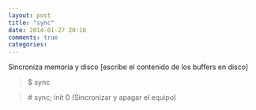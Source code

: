 ```yaml
---
layout: post
title: "sync"
date: 2014-01-27 20:10
comments: true
categories: 
---
```

Sincroniza memoria y disco [escribe el contenido de los buffers en disco]

>$ sync

>\# sync; init 0 (Sincronizar y apagar el equipo)

